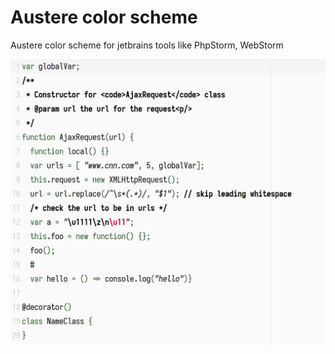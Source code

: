 # Austere color scheme

Austere color scheme for jetbrains tools like PhpStorm, WebStorm

![example](./example.png?raw=true)

